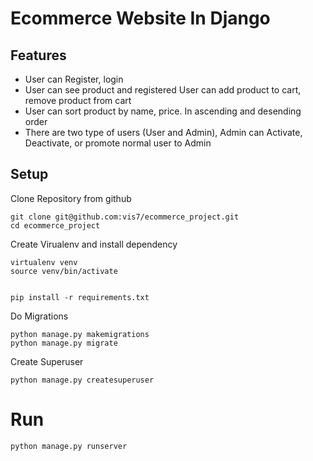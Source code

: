 # Ecommerce Website In Django

## Features
- User can Register, login
- User can see product and registered User can add product to cart, remove product from cart
- User can sort product by name, price. In ascending and desending order
- There are two type of users (User and Admin), Admin can Activate, Deactivate, or promote normal user to Admin

## Setup 
Clone Repository from github
```commandline
git clone git@github.com:vis7/ecommerce_project.git
cd ecommerce_project
```

Create Virualenv and install dependency
```commandline
virtualenv venv
source venv/bin/activate


pip install -r requirements.txt
```

Do Migrations
```commandline
python manage.py makemigrations
python manage.py migrate
```

Create Superuser
```commandline
python manage.py createsuperuser
```

# Run
```
python manage.py runserver
```
